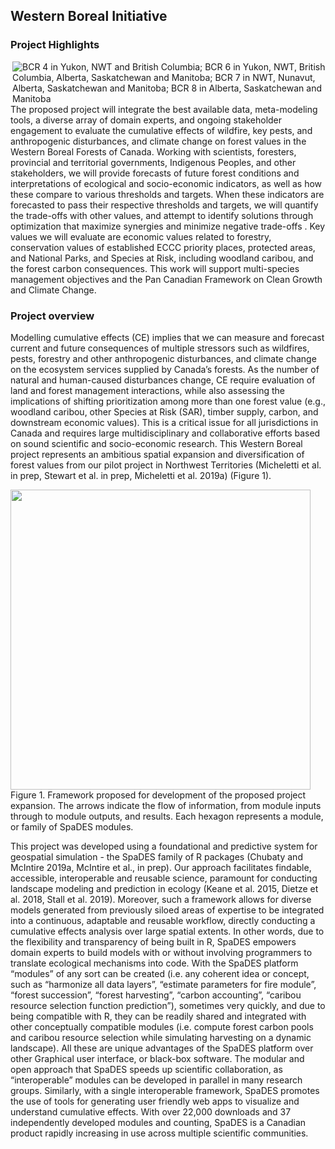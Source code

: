 ## Western Boreal Initiative

### Project Highlights

<p>
<img src="https://drive.google.com/uc?export=view&id=1m6ofEW4iRyBlPke2WVtxA4i0ki45wv5z" align="right" alt="BCR 4 in Yukon, NWT and British Columbia; BCR 6 in Yukon, NWT, British Columbia, Alberta, Saskatchewan and Manitoba; BCR 7 in NWT, Nunavut, Alberta, Saskatchewan and Manitoba;  BCR 8 in Alberta, Saskatchewan and Manitoba">
</p>

The proposed project will integrate the best available data, meta-modeling tools, a diverse array of domain experts, and ongoing stakeholder engagement to evaluate the cumulative effects of wildfire, key pests, and anthropogenic disturbances, and climate change on forest values in the Western Boreal Forests of Canada. Working with scientists, foresters, provincial and territorial governments, Indigenous Peoples, and other stakeholders, we will provide forecasts of future forest conditions and interpretations of ecological and socio-economic indicators, as well as how these compare to various thresholds and targets. When these indicators are forecasted to pass their respective thresholds and targets, we will quantify the trade-offs with other values, and attempt to identify solutions through optimization that maximize synergies and minimize negative trade-offs . Key values we will evaluate are economic values related to forestry, conservation values of established ECCC priority places, protected areas, and National Parks, and Species at Risk, including woodland caribou, and the forest carbon consequences. This work will support multi-species management objectives and the Pan Canadian Framework on Clean Growth and Climate Change.

### Project overview
Modelling cumulative effects (CE) implies that we can measure and forecast current and future consequences of multiple stressors such as wildfires, pests, forestry and other anthropogenic disturbances, and climate change on the ecosystem services supplied by Canada’s forests. As the number of natural and human-caused disturbances change, CE require evaluation of land and forest management interactions, while also assessing the implications of shifting prioritization among more than one forest value (e.g., woodland caribou, other Species at Risk (SAR), timber supply, carbon, and downstream economic values). This is a critical issue for all jurisdictions in Canada and requires large multidisciplinary and collaborative efforts based on sound scientific and socio-economic research. This Western Boreal project represents an ambitious spatial expansion and diversification of forest values from our pilot project in Northwest Territories (Micheletti et al. in prep, Stewart et al. in prep, Micheletti et al. 2019a) (Figure 1).

<div class="floatright">
<img src="https://drive.google.com/uc?export=view&id=19U_VBsFT6E_0R-_no3DP2ve64uEAQRIX" width="480">
<span class="caption">Figure 1. Framework proposed for development of the proposed project expansion. The arrows indicate the flow of information, from module inputs through to module outputs, and results. Each hexagon represents a module, or family of SpaDES modules.</span>  
  
</div>


This project was developed using a foundational and predictive system for geospatial simulation - the SpaDES family of R packages (Chubaty and McIntire 2019a, McIntire et al., in prep). Our approach facilitates findable, accessible, interoperable and reusable science, paramount for conducting landscape modeling and prediction in ecology (Keane et al. 2015, Dietze et al. 2018, Stall et al. 2019). Moreover, such a framework allows for diverse models generated from previously siloed areas of expertise to be integrated into a continuous, adaptable and reusable workflow, directly conducting a cumulative effects analysis over large spatial extents. In other words, due to the flexibility and transparency of being built in R, SpaDES empowers domain experts to build models with or without involving programmers to translate ecological mechanisms into code. With the SpaDES platform “modules” of any sort can be created (i.e. any coherent idea or concept, such as “harmonize all data layers”, “estimate parameters for fire module”, “forest succession”, “forest harvesting”, “carbon accounting”, “caribou resource selection function prediction”), sometimes very quickly, and due to being compatible with R, they can be readily shared and integrated with other conceptually compatible modules (i.e. compute forest carbon pools and caribou resource selection  while simulating harvesting on a dynamic landscape). All these are unique advantages of the SpaDES platform over other Graphical user interface, or black-box software. The modular and open approach that SpaDES speeds up scientific collaboration, as “interoperable” modules can be developed in parallel in many research groups. Similarly, with a single interoperable framework, SpaDES promotes the use of tools for generating user friendly web apps to visualize and understand cumulative effects. With over 22,000 downloads and 37 independently developed modules and counting, SpaDES is a Canadian product rapidly increasing in use across multiple scientific communities.

